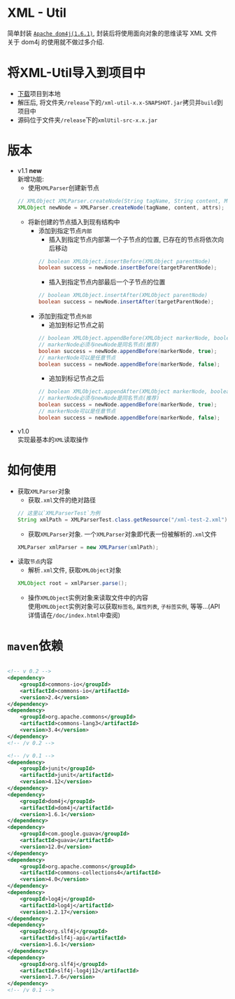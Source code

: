 # XML - Util
简单封装 [`Apache dom4j(1.6.1)`](http://www.dom4j.org/dom4j-1.6.1/ "官方网站"), 封装后将使用面向对象的思维读写 XML 文件</br>
关于 dom4j 的使用就不做过多介绍.<br/>

# 将XML-Util导入到项目中
* [下载](https://github.com/git8023/xmlUtil/archive/master.zip "XML-Util")项目到本地
* 解压后, 将文件夹`/release`下的`/xml-util-x.x-SNAPSHOT.jar`拷贝并`build`到项目中
* 源码位于文件夹`/release`下的`xmlUtil-src-x.x.jar`

# 版本
* v1.1 <b>new</b><br>
  新增功能:<br>
  * 使用`XMLParser`创建新节点<br/>
  ```Java
  // XMLObject XMLParser.createNode(String tagName, String content, Map<String, String> attrs)
  XMLObject newNode = XMLParser.createNode(tagName, content, attrs);
  ```
  * 将新创建的节点插入到现有结构中
    * 添加到指定节点`内部`
      * 插入到指定节点内部第一个子节点的位置, 已存在的节点将依次向后移动<br/>
      ```Java
      // boolean XMLObject.insertBefore(XMLObject parentNode)
      boolean success = newNode.insertBefore(targetParentNode);
      ```
      * 插入到指定节点内部最后一个子节点的位置<br/>
      ```Java
      // boolean XMLObject.insertAfter(XMLObject parentNode)
      boolean success = newNode.insertAfter(targetParentNode);
      ```
    * 添加到指定节点`外部`
      * 追加到标记节点之前
      ```Java
      // boolean XMLObject.appendBefore(XMLObject markerNode, boolean sameLevel)  
      // markerNode必须与newNode是同名节点(推荐)  
      boolean success = newNode.appendBefore(markerNode, true);  
      // markerNode可以是任意节点    
      boolean success = newNode.appendBefore(markerNode, false);  
      ```
      * 追加到标记节点之后
      ```Java
      // boolean XMLObject.appendAfter(XMLObject markerNode, boolean sameLevel)  
      // markerNode必须与newNode是同名节点(推荐)  
      boolean success = newNode.appendBefore(markerNode, true);  
      // markerNode可以是任意节点  
      boolean success = newNode.appendBefore(markerNode, false);  
      ```
* v1.0<br>
  实现最基本的`XML`读取操作

# 如何使用
* 获取`XMLParser`对象
  * 获取`.xml`文件的绝对路径<br/>
  ```Java
  // 这里以`XMLParserTest`为例
  String xmlPath = XMLParserTest.class.getResource("/xml-test-2.xml").getFile();
  ```
  * 获取`XMLParser`对象. 一个`XMLParser`对象即代表一份被解析的`.xml`文件<br>
  ```Java
  XMLParser xmlParser = new XMLParser(xmlPath);
  ```
* 读取`节点`内容
  * 解析`.xml`文件, 获取`XMLObject`对象
  ```Java
  XMLObject root = xmlParser.parse();
  ```
  * 操作`XMLObject`实例对象来读取文件中的内容<br/>
  使用`XMLObject`实例对象可以获取`标签名`, `属性列表`, `子标签实例`, 等等...(API 详情请在`/doc/index.html`中查阅)

# `maven`依赖
```xml

<!-- v 0.2 -->
<dependency>
    <groupId>commons-io</groupId>
    <artifactId>commons-io</artifactId>
    <version>2.4</version>
</dependency>
<dependency>
    <groupId>org.apache.commons</groupId>
    <artifactId>commons-lang3</artifactId>
    <version>3.4</version>
</dependency>
<!-- /v 0.2 -->

<!-- /v 0.1 -->
<dependency>
    <groupId>junit</groupId>
    <artifactId>junit</artifactId>
    <version>4.12</version>
</dependency>
<dependency>
    <groupId>dom4j</groupId>
    <artifactId>dom4j</artifactId>
    <version>1.6.1</version>
</dependency>
<dependency>
    <groupId>com.google.guava</groupId>
    <artifactId>guava</artifactId>
    <version>12.0</version>
</dependency>
<dependency>
    <groupId>org.apache.commons</groupId>
    <artifactId>commons-collections4</artifactId>
    <version>4.0</version>
</dependency>
<dependency>
    <groupId>log4j</groupId>
    <artifactId>log4j</artifactId>
    <version>1.2.17</version>
</dependency>
<dependency>
    <groupId>org.slf4j</groupId>
    <artifactId>slf4j-api</artifactId>
    <version>1.6.1</version>
</dependency>
<dependency>
    <groupId>org.slf4j</groupId>
    <artifactId>slf4j-log4j12</artifactId>
    <version>1.7.6</version>
</dependency>
<!-- /v 0.1 -->
```
